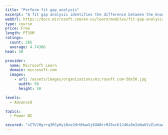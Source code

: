 ```yaml
---
title: "Perform fit gap analysis"
excerpt: "A fit gap analysis identifies the difference between the known requirements and the proposed or current solution. This module covers performing a fit gap analysis."
webUrl: https://docs.microsoft.com/en-us/learn/modules/fit-gap-analysis/
type: course
price: Free
length: PT35M
ratings:
  count: 285
  average: 4.74386
heat: 50

provider:
  name: Microsoft Learn
  domain: microsoft.com
  images:
    - url: /assets/images/organizations/microsoft.com-50x50.jpg
      width: 50
      height: 50

levels:
  - Advanced

topics:
  - Power BI

secured: "vITVJ0gr+q3RSyHyiBxeJHrUHwwXj6UAB+rMJ8xcK1J4Ka5mIeWaUYvZixhawiBB7G283l/73DYCMjJOZl1yolnmNJbyFTVZlocjUx7XV6wnj3OzDiqd5qbSSK7m5P9XW11+udhyvL5y8WOJVmeUbwwK5wbxNS2Y+6DAm2ttMAx4mWenEcWcEOL9IHB3guO6fDznxugBboYFewnwKy/mrEOjHej0mF8LrcoyUx16hAKXpjDt+x76buMIqSB3xTKtPnxjS+uEwte5EcFAkieN+fEd9k1LvKGvrHCadfOLGC880R6udTwd7rReH6Cz2PDZzvnOvTRBbMcavTgNjoo8WkvrfwuTmTgOu5IVlMVlIQYYxcEJSSki4KIQj6U+LjuBR66a9mKCzBkjjN41OQqXFw==;ZnOPd+NzZdrZ1YqvpTYQuw=="
---
```


